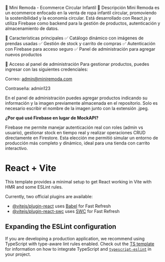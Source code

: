 🛒 Mini Remoda - Ecommerce Circular Infantil
📌 Descripción
Mini Remoda es un ecommerce enfocado en la venta de ropa infantil circular, promoviendo la sostenibilidad y la economía circular. Está desarrollado con React.js y utiliza Firebase como backend para la gestión de productos, autenticación y almacenamiento de datos.

🚀 Características principales
✅ Catálogo dinámico con imágenes de prendas usadas ✅ Gestión de stock y carrito de compras ✅ Autenticación con Firebase para acceso seguro ✅ Panel de administración para agregar nuevos productos

🔐 Acceso al panel de administración
Para gestionar productos, puedes ingresar con las siguientes credenciales:

Correo: admin@miniremoda.com

Contraseña: admin123

En el panel de administración puedes agregar productos indicando su información y la imagen previamente almacenada en el repositorio. Solo es necesario escribir el nombre de la imagen junto con la extensión .jpeg.

**¿Por qué usé Firebase en lugar de MockAPI?**

Firebase me permite manejar autenticación real con roles (admin vs usuario), gestionar stock en tiempo real y realizar operaciones CRUD directamente en Firestore. Esta elección me permitió simular un entorno de producción más completo y dinámico, ideal para una tienda con carrito interactivo.






# React + Vite

This template provides a minimal setup to get React working in Vite with HMR and some ESLint rules.

Currently, two official plugins are available:

- [@vitejs/plugin-react](https://github.com/vitejs/vite-plugin-react/blob/main/packages/plugin-react) uses [Babel](https://babeljs.io/) for Fast Refresh
- [@vitejs/plugin-react-swc](https://github.com/vitejs/vite-plugin-react/blob/main/packages/plugin-react-swc) uses [SWC](https://swc.rs/) for Fast Refresh

## Expanding the ESLint configuration

If you are developing a production application, we recommend using TypeScript with type-aware lint rules enabled. Check out the [TS template](https://github.com/vitejs/vite/tree/main/packages/create-vite/template-react-ts) for information on how to integrate TypeScript and [`typescript-eslint`](https://typescript-eslint.io) in your project.
